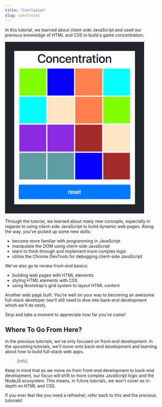 ```yaml
---
title: "Conclusion"
slug: conclusion
---
```


In this tutorial, we learned about client-side JavaScript and used our previous knowledge of HTML and CSS to build a game concentration.

![Completed Game](assets/completed_game.png)

Through the tutorial, we learned about many new concepts, especially in regards to using client-side JavaScript to build dynamic web pages. Along the way, you've picked up some new skills:

- become more familiar with programming in JavaScript
- manipulate the DOM using client-side JavaScript
- learn to think through and implement more complex logic 
- utilize the Chrome DevTools for debugging client-side JavaScript

We've also go to review front-end basics:

- building web pages with HTML elements
- styling HTML elements with CSS
- using Bootstrap's grid system to layout HTML content

Another web page built. You're well on your way to becoming an awesome full-stack developer (we'll still need to dive into back-end development which we'll do next).

Stop and take a moment to appreciate how far you've come!

## Where To Go From Here?

In the previous tutorials, we've only focused on front-end development. In the upcoming tutorials, we'll move onto back-end development and learning about how to build full-stack web apps.

> [info]
>
Keep in mind that as we move on from front-end development to back-end development, our focus will shift to more complex JavaScript logic and the NodeJS ecosystem. This means, in future tutorials, we won't cover as in-depth on HTML and CSS. 
>
If you ever feel like you need a refresher, refer back to this and the previous tutorials!

